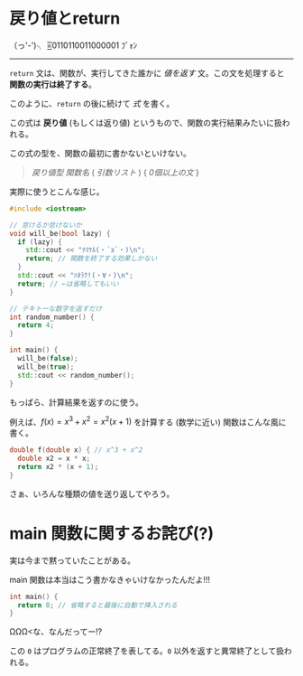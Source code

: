 # 戻り値とreturn

（っ'-')╮ =͟͟͞͞0110110011000001 ﾌﾞｫﾝ

---

`return` 文は、関数が、実行してきた誰かに *値を返す* 文。この文を処理すると **関数の実行は終了する**。

このように、`return` の後に続けて *式* を書く。

この式は **戻り値** (もしくは返り値) というもので、関数の実行結果みたいに扱われる。

この式の型を、関数の最初に書かないといけない。

> *戻り値型* *関数名* ( *引数リスト* ) { *0個以上の文* }

実際に使うとこんな感じ。

```cpp
#include <iostream>

// 怠けるか怠けないか
void will_be(bool lazy) {
  if (lazy) {
    std::cout << "ﾅﾏｹﾙ(・´з`・)\n";
    return; // 関数を終了する効果しかない
  }
  std::cout << "ﾊﾀﾗｸ!(・∀・)\n";
  return; // ←は省略してもいい
}

// テキトーな数字を返すだけ
int random_number() {
  return 4;
}

int main() {
  will_be(false);
  will_be(true);
  std::cout << random_number();
}
```

もっぱら、計算結果を返すのに使う。

例えば、$f(x) = x^3 + x^2 = x^2 (x + 1)$ を計算する (数学に近い) 関数はこんな風に書く。

```cpp
double f(double x) { // x^3 + x^2
  double x2 = x * x;
  return x2 * (x + 1);
}
```

さぁ、いろんな種類の値を送り返してやろう。

# main 関数に関するお詫び(?)

実は今まで黙っていたことがある。

main 関数は本当はこう書かなきゃいけなかったんだよ!!!

```cpp
int main() {
  return 0; // 省略すると最後に自動で挿入される
}
```

ΩΩΩ<な、なんだってー!?

この `0` はプログラムの正常終了を表してる。`0` 以外を返すと異常終了として扱われる。
